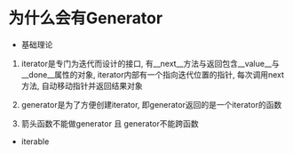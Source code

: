 # 为什么会有Generator

- 基础理论

1. iterator是专门为迭代而设计的接口, 有__next__方法与返回包含__value__与__done__属性的对象, iterator内部有一个指向迭代位置的指针, 每次调用next方法, 自动移动指针并返回结果对象

2. generator是为了方便创建iterator, 即generator返回的是一个iterator的函数

3. 箭头函数不能做generator 且 generator不能跨函数

- iterable

